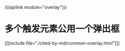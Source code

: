 (((apilink module="overlay")))

# 多个触发元素公用一个弹出框
[[[include file="./cited-by-md/common-overlay.html"]]]